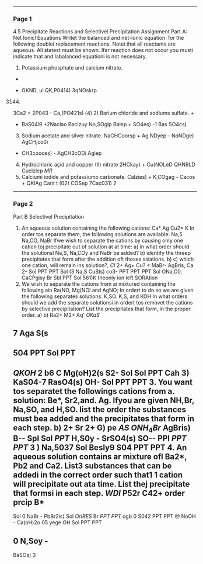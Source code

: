 

---

### Page 1

4.5
Precipitate Reactions and Selectivel Precipitation Assignment
Part A: Net Ionicl Equations
Writet the balanced and net-ionic equation. for the following doublei replacement reactions.
Notei that all reactants are aqueous. All statest must be shown. Ifar reaction does not occur
you musti indicate that and labalanced equationi is not necessary.
1) Potassium phosphate and caicium nitrate.
+
- GKND,
ul
QK,P0414)
3qNOskrp
3144)
3Ca2 + 2P043 - Ca,(PO421s)
(4)
2) Barium chloride and sodiums sulfate.
+
- BaS04i9 +2Naclao
Baclzuy No,SOglp
Balep + SO4es) -1 Bas SO4cs)
3) Sodium acetate and silver nitrate.
NaCHCoorsp + Ag NDyep - NoNDge) AgCH,co0i
+ CH3cooces) - AgCH3cODi
Agiep
4) Hydrochloric açid and copper (II) nitrate
2HCkay) + Cu(NOLeD QHN9LD Cuclzlep
$MR$
5) Calciumi iodide and potassiumo carbonate.
Calzies) + K,COgag - Cacos + QKIAg
Cant t
(02) COSep 7Cac031)
2


---

### Page 2

Part B Selectivel Precipitation
1. An aqueous solution containing the following cations: Ca* Ag Cu2* K
In order tos separate them, the following solutions are available: Na,5 Na,CO, NaBr
Ifwe wish to separate the cations by causing only one cation toj precipitate out of solution at at time:
a) in what order should the solutionsl Na,S, Na,COy and NaBr be added?
b) identify the threep precipitates that form after the addition oft thoses sslations.
b)
c) which one cation, will remain ins solution?,
$CI$
2+ Ag+ Cu? <
MaBr- AgBris,
Ca
2- Sol PPT PPT Sol (3 Na,S CuSts)
co3- PPT PPT PPT Sol ONa,C0, CaCPgisy
Br Sbl PPT Sol 561)K theonly ion
left
SORAtion
2. We wish to separate the cations from ai mixtured containing the following ain
Ra(NO, Mg(NOl and AgNO;
In ordert to do so we are given the following separates solutions: K,SO. K,S, and KOH
In what orders should we add the separate solutionsi in ordert tos removet the cations by selective
precipitation? List the precipitates that form, in the proper order.
a)
b)
Ra2+ M2+ Aq'
$OKaS$
## 7 Aga S(s
## 504 PPT Sol PPT
$QKOH$
2
b6 C
Mg(oH)2(s
S2-
Sol Sol PPT Cah
3) KaS04-7 RasO4(s)
OH- Sol PPT PPT
3. You want tos separatet the followings cations from a. solution: Be*, Sr2,and. Ag. Ifyou are given
NH,Br, Na,SO, and H,SO. list the order the substances must bea added and the precipitates that form
in each step.
b)
2+ Sr 2+
G)
pe
$AS$
$ONH_4Br$
AgBris)
B--
Spl
Sol
$PPT$
H,S0y - SrSO4(s)
SO-- PPI
$PPT$
$PPT$
3
)
Na,5037
Sol
Besly9
S04
PPT PPT
4. An aqueous solution contains ar mixture ofl Ba2*, Pb2 and Ca2. List3 substances that can be addedi in
the correct order such that1 1 cation will precipitate out ata time. List thej precipitate that formsi in each
step.
$WDI$
P52r C42+
order
prcip
B*
-
Sol 0 NaBr - PbBr2is)
Sol
$OrIRES$
Br
$PPT$
$PPT$
ogb
0
S042
PPT PPT @ NoOH - Ca(oH)2o
05
yege OH Sol PPT PPT
## 0 N,Soy -
BaSOs)
3